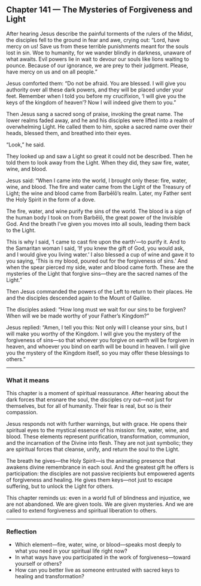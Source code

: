 ## Chapter 141 — The Mysteries of Forgiveness and Light

After hearing Jesus describe the painful torments of the rulers of the Midst, the disciples fell to the ground in fear and awe, crying out: “Lord, have mercy on us! Save us from these terrible punishments meant for the souls lost in sin. Woe to humanity, for we wander blindly in darkness, unaware of what awaits. Evil powers lie in wait to devour our souls like lions waiting to pounce. Because of our ignorance, we are prey to their judgment. Please, have mercy on us and on all people.”

Jesus comforted them: “Do not be afraid. You are blessed. I will give you authority over all these dark powers, and they will be placed under your feet. Remember when I told you before my crucifixion, ‘I will give you the keys of the kingdom of heaven’? Now I will indeed give them to you.”

Then Jesus sang a sacred song of praise, invoking the great name. The lower realms faded away, and he and his disciples were lifted into a realm of overwhelming Light. He called them to him, spoke a sacred name over their heads, blessed them, and breathed into their eyes.

“Look,” he said.

They looked up and saw a Light so great it could not be described. Then he told them to look away from the Light. When they did, they saw fire, water, wine, and blood.

Jesus said: “When I came into the world, I brought only these: fire, water, wine, and blood. The fire and water came from the Light of the Treasury of Light; the wine and blood came from Barbēlō’s realm. Later, my Father sent the Holy Spirit in the form of a dove.

The fire, water, and wine purify the sins of the world. The blood is a sign of the human body I took on from Barbēlō, the great power of the Invisible God. And the breath I’ve given you moves into all souls, leading them back to the Light.

This is why I said, ‘I came to cast fire upon the earth’—to purify it. And to the Samaritan woman I said, ‘If you knew the gift of God, you would ask, and I would give you living water.’ I also blessed a cup of wine and gave it to you saying, ‘This is my blood, poured out for the forgiveness of sins.’ And when the spear pierced my side, water and blood came forth. These are the mysteries of the Light that forgive sins—they are the sacred names of the Light.”

Then Jesus commanded the powers of the Left to return to their places. He and the disciples descended again to the Mount of Galilee.

The disciples asked: “How long must we wait for our sins to be forgiven? When will we be made worthy of your Father’s Kingdom?”

Jesus replied: “Amen, I tell you this: Not only will I cleanse your sins, but I will make you worthy of the Kingdom. I will give you the mystery of the forgiveness of sins—so that whoever you forgive on earth will be forgiven in heaven, and whoever you bind on earth will be bound in heaven. I will give you the mystery of the Kingdom itself, so you may offer these blessings to others.”

---

### What it means

This chapter is a moment of spiritual reassurance. After hearing about the dark forces that ensnare the soul, the disciples cry out—not just for themselves, but for all of humanity. Their fear is real, but so is their compassion.

Jesus responds not with further warnings, but with grace. He opens their spiritual eyes to the mystical essence of his mission: fire, water, wine, and blood. These elements represent purification, transformation, communion, and the incarnation of the Divine into flesh. They are not just symbolic; they are spiritual forces that cleanse, unify, and return the soul to the Light.

The breath he gives—the Holy Spirit—is the animating presence that awakens divine remembrance in each soul. And the greatest gift he offers is participation: the disciples are not passive recipients but empowered agents of forgiveness and healing. He gives them keys—not just to escape suffering, but to unlock the Light for others.

This chapter reminds us: even in a world full of blindness and injustice, we are not abandoned. We are given tools. We are given mysteries. And we are called to extend forgiveness and spiritual liberation to others.

---

### Reflection

* Which element—fire, water, wine, or blood—speaks most deeply to what you need in your spiritual life right now?
* In what ways have you participated in the work of forgiveness—toward yourself or others?
* How can you better live as someone entrusted with sacred keys to healing and transformation?

